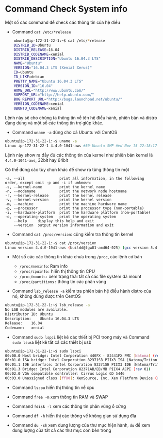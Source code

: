 ﻿# Command Check System info

Một số các command để check các thông tin của hệ điều

* Command `cat /etc/*release` 

```sh
	ubuntu@ip-172-31-22-1:~$ cat /etc/*release
	DISTRIB_ID=Ubuntu
	DISTRIB_RELEASE=16.04
	DISTRIB_CODENAME=xenial
	DISTRIB_DESCRIPTION="Ubuntu 16.04.3 LTS"
	NAME="Ubuntu"
	VERSION="16.04.3 LTS (Xenial Xerus)"
	ID=ubuntu
	ID_LIKE=debian
	PRETTY_NAME="Ubuntu 16.04.3 LTS"
	VERSION_ID="16.04"
	HOME_URL="http://www.ubuntu.com/"
	SUPPORT_URL="http://help.ubuntu.com/"
	BUG_REPORT_URL="http://bugs.launchpad.net/ubuntu/"
	VERSION_CODENAME=xenial
	UBUNTU_CODENAME=xenial
```

Lệnh này sẽ cho chúng ta thông tin về tên hệ điều hành, phiên bản và distro đang dùng và một số các thông tin trợ giúp khác.

* Command `uname -a` dùng cho cả Ubuntu với CentOS
	
```sh	
ubuntu@ip-172-31-22-1:~$ uname -a
Linux ip-172-31-22-1 4.4.0-1041-aws #50-Ubuntu SMP Wed Nov 15 22:18:17 UTC 2017 x86_64 x86_64 x86_64 GNU/Linux
```

Lệnh này show ra đầy đủ các thông tin của kernel như phiên bản kernel là `4.4.0-1041-aws`, 32bit hay 64bit

Có thể dùng các tùy chọn khác để show ra từng thông tin một

	-a, --all                print all information, in the following order, except omit -p and -i if unknown:
	-s, --kernel-name        print the kernel name
	-n, --nodename           print the network node hostname
	-r, --kernel-release     print the kernel release
	-v, --kernel-version     print the kernel version
	-m, --machine            print the machine hardware name
	-p, --processor          print the processor type (non-portable)
	-i, --hardware-platform  print the hardware platform (non-portable)
	-o, --operating-system   print the operating system
	    --help     display this help and exit
	    --version  output version information and exit

* Command `cat /proc/version`: cũng kiểm tra thông tin kernel

```sh
ubuntu@ip-172-31-22-1:~$ cat /proc/version
Linux version 4.4.0-1041-aws (buildd@lgw01-amd64-025) (gcc version 5.4.0 20160609 (Ubuntu 5.4.0-6ubuntu1~16.04.5) ) #50-Ubuntu SMP Wed Nov 15 22:18:17 UTC 2017
```

* Một số các các thông tin khác chưa trong `/proc`, các lệnh cơ bản
	* `/proc/meminfo`:  Ram info
	* `/proc/cpuinfo:` hiển thị thông tin CPU
	* `/proc/mounts:` xem trạng thái tất cả các file system đã mount
	* `/proc/partitions:` thông tin các phân vùng

* Command `lsb_release -a` kiểm tra phiên bản hệ điều hành distro của nó, không dùng được trên CentOS
```sh
ubuntu@ip-172-31-22-1:~$ lsb_release -a
No LSB modules are available.
Distributor ID:	Ubuntu
Description:	Ubuntu 16.04.3 LTS
Release:	16.04
Codename:	xenial
```
* Command `sudo lspci` liệt kê các thiết bị PCI trong máy và Command `sudo lsusb` liệt kê tất cả các thiết bị usb
	
```sh	
ubuntu@ip-172-31-22-1:~$ sudo lspci
00:00.0 Host bridge: Intel Corporation 440FX - 82441FX PMC [Natoma] (rev 02)
00:01.0 ISA bridge: Intel Corporation 82371SB PIIX3 ISA [Natoma/Triton II]
00:01.1 IDE interface: Intel Corporation 82371SB PIIX3 IDE [Natoma/Triton II]
00:01.3 Bridge: Intel Corporation 82371AB/EB/MB PIIX4 ACPI (rev 01)
00:02.0 VGA compatible controller: Cirrus Logic GD 5446
00:03.0 Unassigned class [ff80]: XenSource, Inc. Xen Platform Device (rev 01)
```

* Command `lscpu` hiển thị thông tin về cpu

* Command `free -m` xem thông tin RAM và SWAP

* Command `fdisk -l` xem các thông tin phân vùng ổ cứng

* Command `df -h` hiển thị các thông về không gian sử dụng đĩa

* Command `du -sh` xem dung lượng của thư mục hiện hành, `du` để xem dung lượng của tất cả các thư mục con bên trong











